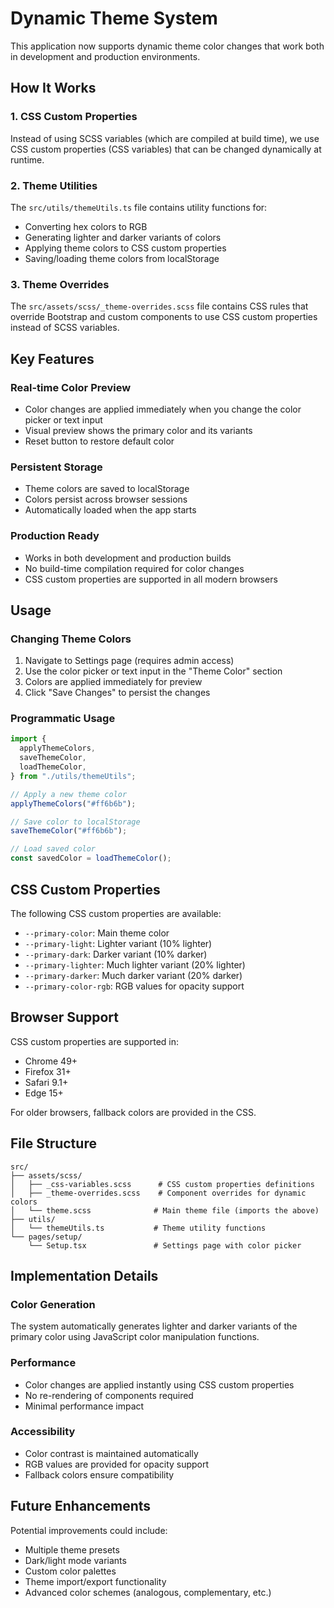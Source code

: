 # Dynamic Theme System

This application now supports dynamic theme color changes that work both in development and production environments.

## How It Works

### 1. CSS Custom Properties

Instead of using SCSS variables (which are compiled at build time), we use CSS custom properties (CSS variables) that can be changed dynamically at runtime.

### 2. Theme Utilities

The `src/utils/themeUtils.ts` file contains utility functions for:

- Converting hex colors to RGB
- Generating lighter and darker variants of colors
- Applying theme colors to CSS custom properties
- Saving/loading theme colors from localStorage

### 3. Theme Overrides

The `src/assets/scss/_theme-overrides.scss` file contains CSS rules that override Bootstrap and custom components to use CSS custom properties instead of SCSS variables.

## Key Features

### Real-time Color Preview

- Color changes are applied immediately when you change the color picker or text input
- Visual preview shows the primary color and its variants
- Reset button to restore default color

### Persistent Storage

- Theme colors are saved to localStorage
- Colors persist across browser sessions
- Automatically loaded when the app starts

### Production Ready

- Works in both development and production builds
- No build-time compilation required for color changes
- CSS custom properties are supported in all modern browsers

## Usage

### Changing Theme Colors

1. Navigate to Settings page (requires admin access)
2. Use the color picker or text input in the "Theme Color" section
3. Colors are applied immediately for preview
4. Click "Save Changes" to persist the changes

### Programmatic Usage

```typescript
import {
  applyThemeColors,
  saveThemeColor,
  loadThemeColor,
} from "./utils/themeUtils";

// Apply a new theme color
applyThemeColors("#ff6b6b");

// Save color to localStorage
saveThemeColor("#ff6b6b");

// Load saved color
const savedColor = loadThemeColor();
```

## CSS Custom Properties

The following CSS custom properties are available:

- `--primary-color`: Main theme color
- `--primary-light`: Lighter variant (10% lighter)
- `--primary-dark`: Darker variant (10% darker)
- `--primary-lighter`: Much lighter variant (20% lighter)
- `--primary-darker`: Much darker variant (20% darker)
- `--primary-color-rgb`: RGB values for opacity support

## Browser Support

CSS custom properties are supported in:

- Chrome 49+
- Firefox 31+
- Safari 9.1+
- Edge 15+

For older browsers, fallback colors are provided in the CSS.

## File Structure

```
src/
├── assets/scss/
│   ├── _css-variables.scss      # CSS custom properties definitions
│   ├── _theme-overrides.scss    # Component overrides for dynamic colors
│   └── theme.scss              # Main theme file (imports the above)
├── utils/
│   └── themeUtils.ts           # Theme utility functions
└── pages/setup/
    └── Setup.tsx               # Settings page with color picker
```

## Implementation Details

### Color Generation

The system automatically generates lighter and darker variants of the primary color using JavaScript color manipulation functions.

### Performance

- Color changes are applied instantly using CSS custom properties
- No re-rendering of components required
- Minimal performance impact

### Accessibility

- Color contrast is maintained automatically
- RGB values are provided for opacity support
- Fallback colors ensure compatibility

## Future Enhancements

Potential improvements could include:

- Multiple theme presets
- Dark/light mode variants
- Custom color palettes
- Theme import/export functionality
- Advanced color schemes (analogous, complementary, etc.)
